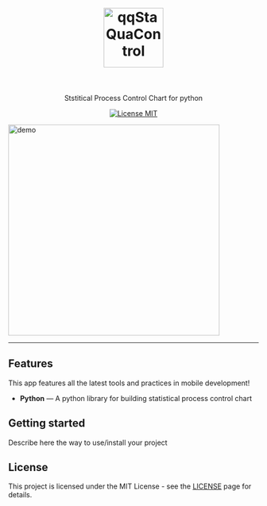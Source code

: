 <h1 align="center">
<br>
  <img src="YOUR_LOGO_URL" alt="qqStaQuaControl" width="120">
<br>
<br>

</h1>

<p align="center">Ststitical Process Control Chart for python</p>

<p align="center">
  <a href="https://opensource.org/licenses/MIT">
    <img src="https://img.shields.io/badge/License-MIT-blue.svg" alt="License MIT">
  </a>
</p>

[//]: # (Add your gifs/images here:)
<div>
  <img src="IMAGE_1_URL" alt="demo" height="425">
</div>

<hr />

## Features
[//]: # (Add the features of your project here:)
This app features all the latest tools and practices in mobile development!

-  **Python** — A python library for building statistical process control chart

## Getting started

Describe here the way to use/install your project


## License

This project is licensed under the MIT License - see the [LICENSE](https://opensource.org/licenses/MIT) page for details.

